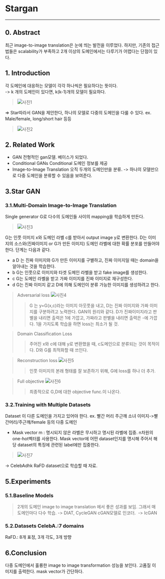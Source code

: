 # Stargan
-------------

## 0. Abstract
최근 image-to-image translation은 눈에 띄는 발전을 이루었다.
하지만, 기존의 접근법들은 scalability가 부족하고 2개 이상의 도메인에서는 다루기가 어렵다는 단점이 있다. 



## 1. Introduction
각 도메인에 대응하는 모델이 각각 하나씩은 필요하다는 뜻이다.  
-> k 개의 도메인이 있다면, k(k-1)개의 모델이 필요하다.
> ![사진1](https://user-images.githubusercontent.com/50253860/106028006-c788cd80-610e-11eb-8bff-98198d925d2d.png)


=> Star따라서 GAN을 제안한다, 하나의 모델로 다중의 도메인을 다룰 수 있다. 
ex. Male/female, long/short hair 등등
> ![사진2](https://user-images.githubusercontent.com/50253860/106028146-f0a95e00-610e-11eb-9345-e018481452b1.png)


## 2. Related Work
- GAN
전형적인 gan모델. 베이스가 되었다. 
- Conditional GANs
Conditional 도메인 정보를 제공
- Image-to-Image Translation
오직 두개의 도메인만을 분류.
-> 하나의 모델만으로 다중 도메인을 분류할 수 있음을 보여준다.


## 3.Star GAN

### 3.1.Multi-Domain Image-to-Image Translation
Single generator G로 다수의 도메인들 사이의 mapping을 학습하게 만든다. 

> ![사진3](https://user-images.githubusercontent.com/50253860/106028414-4120bb80-610f-11eb-90af-4b03bc0936a5.png)

G는 인풋 이미지 x와 도메인 라벨 c를 받아서 output image y로 변환한다. 
D는 이미지의 소스와(진짜이미지 or G가 만든 이미지) 도메인 라벨에 대한 확률 분포를 만들어야 한다. 
단계는 다음과 같다. 

+ a D 는 진짜 이미지와 G가 만든 이미지를 구별하고, 진짜 이미지일 때는 domain을 알아내는 것을 학습한다.
+ b G는 인풋으로 이미지와 타겟 도메인 라벨을 받고 fake image를 생성한다.
+ c G는 도메인 라벨을 받고 가짜 이미지를 진짜 이미지로 재구성한다. 
+ d G는 진짜 이미지 같고 D에 의해 도메인이 분류 가능한 이미지를 생성하려고 한다. 

> Adversarial loss
> ![사진4](https://user-images.githubusercontent.com/50253860/106028524-67def200-610f-11eb-9fa7-305eb46bf539.png)
>> G 는 y=G(x,c)라는 이미지 아웃풋을 내고, 
>> D는 진짜 이미지와 가짜 이미지를 구분하려고 노력한다. 
>> GAN의 원리와 같다. 
>> D가 진짜이미지라고 판별을 내리면 출력은 1에 가깝고, 가짜라고 판별을 내리면 출력은 -에 가깝다. 
>> 1을 가지도록 학습을 하면 loss는 최소가 될 것.

> Domain Classification Loss
>> 주어진 x와 c에 대해 y로 변환했을 때, c도메인으로 분류되는 것이 목적이다. 
>> D와 G를 최적화할 때 쓰인다. 

> Reconstruction loss
> ![사진5](https://user-images.githubusercontent.com/50253860/106028701-9d83db00-610f-11eb-88dd-1d8e8d615e45.png)
>> 인풋 이미지의 본래 형태를 잘 보존하기 위해, G에 loss를 하나 더 추가.

> Full objective 
> ![사진6](https://user-images.githubusercontent.com/50253860/106028768-b2f90500-610f-11eb-9350-648e9b0b49a8.png)
>> 최종적으로 G,D에 대한 objective func.이 나온다. 

### 3.2.Training with Multiple Datasets

Dataset 이 다른 도메인을 가지고 있어야 한다. 
ex. 빨간 머리 주근깨 소녀 이미지->빨간머리/주근깨/female 등의 다중 도메인

- Mask vector m :
명시되지 않은 라벨은 무시하고 명시된 라벨에 집중.
n차원의 one-hot벡터를 사용한다. 
Mask vector에 어떤 dataset인지를 명시해 주어서 해당 dataset의 특징에 관련된 label에만 집중한다. 
> ![사진7](https://user-images.githubusercontent.com/50253860/106028813-c3a97b00-610f-11eb-85b2-be37b2793e14.png)

-> CelebAdhk RaFD dataset으로 학습할 때 자료.


## 5.Experiments
### 5.1.Baseline Models
> 2개의 도메인 image to image translation 에서 좋은 성과를 보임. 
그래서 매 도메인마다 다수 학습.
-> DIAT, CycleGAN
> cGAN모델로 인코더. 
-> IcGAN

### 5.2.Datasets CelebA.:7 domains
RaFD.: 8개 표정, 3개 각도, 3개 방향

## 6.Conclusion
다중 도메인에서 훌륭한 image to image transformation 성능을 보인다.
고품질 이미지를 출력한다.
mask vector가 간단하다.


